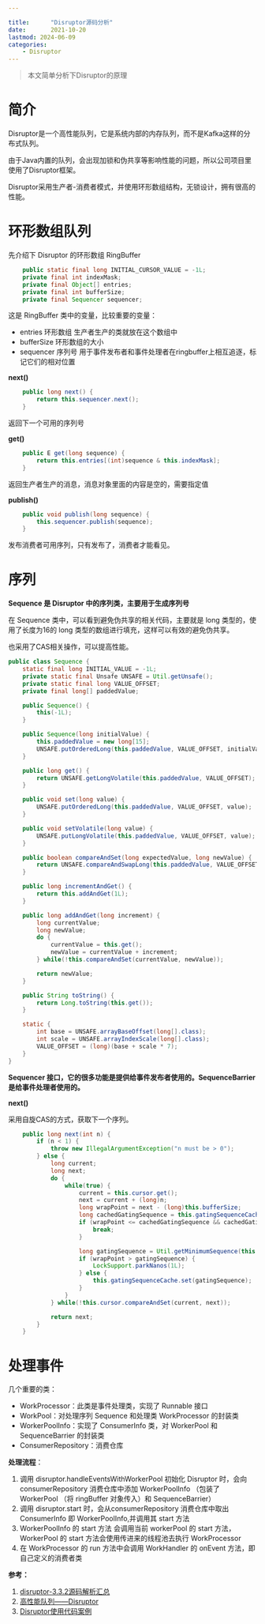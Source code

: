 ```yaml
---

title:      "Disruptor源码分析"
date:       2021-10-20
lastmod: 2024-06-09
categories:
    - Disruptor
---
```


>本文简单分析下Disruptor的原理

# 简介

Disruptor是一个高性能队列，它是系统内部的内存队列，而不是Kafka这样的分布式队列。

由于Java内置的队列，会出现加锁和伪共享等影响性能的问题，所以公司项目里使用了Disruptor框架。

Disruptor采用生产者-消费者模式，并使用环形数组结构，无锁设计，拥有很高的性能。

# 环形数组队列

先介绍下 Disruptor 的环形数组 RingBuffer

```java
    public static final long INITIAL_CURSOR_VALUE = -1L;
    private final int indexMask;
    private final Object[] entries;
    private final int bufferSize;
    private final Sequencer sequencer;
```

这是 RingBuffer 类中的变量，比较重要的变量：
-   entries     环形数组 生产者生产的类就放在这个数组中
-   bufferSize  环形数组的大小
-   sequencer   序列号 用于事件发布者和事件处理者在ringbuffer上相互追逐，标记它们的相对位置

**next()**
```java
    public long next() {
        return this.sequencer.next();
    }
```
返回下一个可用的序列号

**get()**
```java
    public E get(long sequence) {
        return this.entries[(int)sequence & this.indexMask];
    }
```
返回生产者生产的消息，消息对象里面的内容是空的，需要指定值

**publish()**
```java
    public void publish(long sequence) {
        this.sequencer.publish(sequence);
    }
```
发布消费者可用序列，只有发布了，消费者才能看见。


# 序列

**Sequence 是 Disruptor 中的序列类，主要用于生成序列号**

在 Sequence 类中，可以看到避免伪共享的相关代码，主要就是 long 类型的，使用了长度为16的 long 类型的数组进行填充，这样可以有效的避免伪共享。

也采用了CAS相关操作，可以提高性能。

```java
public class Sequence {
    static final long INITIAL_VALUE = -1L;
    private static final Unsafe UNSAFE = Util.getUnsafe();
    private static final long VALUE_OFFSET;
    private final long[] paddedValue;

    public Sequence() {
        this(-1L);
    }

    public Sequence(long initialValue) {
        this.paddedValue = new long[15];
        UNSAFE.putOrderedLong(this.paddedValue, VALUE_OFFSET, initialValue);
    }

    public long get() {
        return UNSAFE.getLongVolatile(this.paddedValue, VALUE_OFFSET);
    }

    public void set(long value) {
        UNSAFE.putOrderedLong(this.paddedValue, VALUE_OFFSET, value);
    }

    public void setVolatile(long value) {
        UNSAFE.putLongVolatile(this.paddedValue, VALUE_OFFSET, value);
    }

    public boolean compareAndSet(long expectedValue, long newValue) {
        return UNSAFE.compareAndSwapLong(this.paddedValue, VALUE_OFFSET, expectedValue, newValue);
    }

    public long incrementAndGet() {
        return this.addAndGet(1L);
    }

    public long addAndGet(long increment) {
        long currentValue;
        long newValue;
        do {
            currentValue = this.get();
            newValue = currentValue + increment;
        } while(!this.compareAndSet(currentValue, newValue));

        return newValue;
    }

    public String toString() {
        return Long.toString(this.get());
    }

    static {
        int base = UNSAFE.arrayBaseOffset(long[].class);
        int scale = UNSAFE.arrayIndexScale(long[].class);
        VALUE_OFFSET = (long)(base + scale * 7);
    }
}
```

**Sequencer 接口，它的很多功能是提供给事件发布者使用的。SequenceBarrier 是给事件处理者使用的。**

**next()**

采用自旋CAS的方式，获取下一个序列。

```java
    public long next(int n) {
        if (n < 1) {
            throw new IllegalArgumentException("n must be > 0");
        } else {
            long current;
            long next;
            do {
                while(true) {
                    current = this.cursor.get();
                    next = current + (long)n;
                    long wrapPoint = next - (long)this.bufferSize;
                    long cachedGatingSequence = this.gatingSequenceCache.get();
                    if (wrapPoint <= cachedGatingSequence && cachedGatingSequence <= current) {
                        break;
                    }

                    long gatingSequence = Util.getMinimumSequence(this.gatingSequences, current);
                    if (wrapPoint > gatingSequence) {
                        LockSupport.parkNanos(1L);
                    } else {
                        this.gatingSequenceCache.set(gatingSequence);
                    }
                }
            } while(!this.cursor.compareAndSet(current, next));

            return next;
        }
    }
```

# 处理事件

几个重要的类：
-   WorkProcessor：此类是事件处理类，实现了 Runnable 接口
-   WorkPool：对处理序列 Sequence 和处理类 WorkProcessor 的封装类
-   WorkerPoolInfo：实现了 ConsumerInfo 类，对 WorkerPool 和SequenceBarrier 的封装类
-   ConsumerRepository：消费仓库

**处理流程**：

1.  调用 disruptor.handleEventsWithWorkerPool 初始化 Disruptor 时，会向 consumerRepository 消费仓库中添加 WorkerPoolInfo （包装了WorkerPool （将 ringBuffer 对象传入）和 SequenceBarrier）
2.  调用 disruptor.start 时，会从consumerRepository 消费仓库中取出 ConsumerInfo 即 WorkerPoolInfo,并调用其 start 方法
3.  WorkerPoolInfo 的 start 方法 会调用当前 workerPool 的 start 方法，WorkerPool 的 start 方法会使用传进来的线程池去执行 WorkProcessor
4.  在 WorkProcessor 的 run 方法中会调用 WorkHandler 的 onEvent 方法，即自己定义的消费者类


**参考：**
1.  [disruptor-3.3.2源码解析汇总](https://www.iteye.com/blog/brokendreams-2255720)
2.  [高性能队列——Disruptor](https://tech.meituan.com/2016/11/18/disruptor.html)
3.  [Disruptor使用代码案例](https://github.com/zq2599/blog_demos/tree/master/disruptor-tutorials)